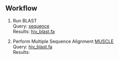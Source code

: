 ## Workflow </br>

1. Run BLAST </br>
   Query: [sequence](https://www.ncbi.nlm.nih.gov/nuccore/AF033819.3?report=fasta) </br>
   Results: [hiv_blast.fa](./hiv_blast.fa)

  
2. Perform Multiple Sequence Alignment [MUSCLE](https://www.ebi.ac.uk/Tools/msa/muscle/) </br>
   Query: [hiv_blast.fa](./hiv_blast.fa) </br>
   Results:
   
